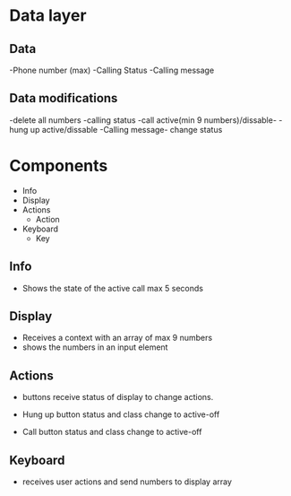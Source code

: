# Data layer

## Data

-Phone number (max)
-Calling Status
-Calling message

## Data modifications

-delete all numbers
-calling status
-call active(min 9 numbers)/dissable-
-hung up active/dissable
-Calling message- change status

# Components

- Info
- Display
- Actions
  - Action
- Keyboard
  - Key

## Info

- Shows the state of the active call max 5 seconds

## Display

- Receives a context with an array of max 9 numbers
- shows the numbers in an input element

## Actions

- buttons receive status of display to change actions.

- Hung up button status and class change to active-off

- Call button status and class change to active-off

## Keyboard

- receives user actions and send numbers to display array
